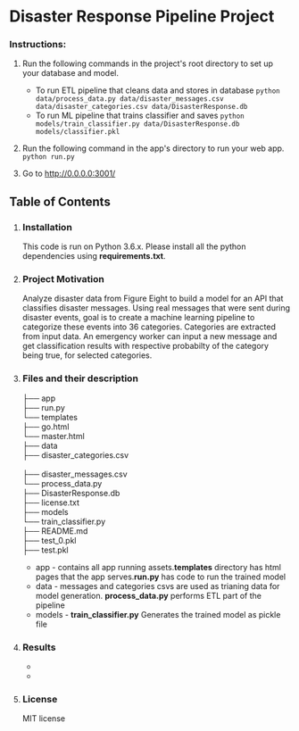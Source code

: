 # Disaster Response Pipeline Project

### Instructions:
1. Run the following commands in the project's root directory to set up your database and model.

    - To run ETL pipeline that cleans data and stores in database
        `python data/process_data.py data/disaster_messages.csv data/disaster_categories.csv data/DisasterResponse.db`
    - To run ML pipeline that trains classifier and saves
        `python models/train_classifier.py data/DisasterResponse.db models/classifier.pkl`

2. Run the following command in the app's directory to run your web app.
    `python run.py`

3. Go to http://0.0.0.0:3001/


## Table of Contents
1. ### Installation
    This code is run on Python 3.6.x. Please install all the python dependencies using **requirements.txt**.
2. ### Project Motivation
	 Analyze disaster data from Figure Eight to build a model for an API that classifies disaster messages. Using real messages that were sent during disaster events, goal is to create a machine learning pipeline to categorize these events into 36 categories. Categories are extracted from input data. An emergency worker can input a new message and get classification results with respective probabilty of the category being true, for selected categories.
    
3. ### Files and their description
    ├── app </br>
    ├── run.py </br>
    └── templates </br>
        ├── go.html </br>
        └── master.html </br>
	├── data</br>
    ├── disaster_categories.csv</br></br>
    ├── disaster_messages.csv</br>
    └── process_data.py</br>
	├── DisasterResponse.db</br>
	├── license.txt</br>
	├── models</br>
    └── train_classifier.py</br>
	├── README.md</br>
	├── test_0.pkl</br>
	├── test.pkl</br>
    
    - app - contains all app running assets.**templates** directory has html pages that the app serves.**run.py** has code to run the trained model
    - data - messages and categories csvs are used as trianing data for model generation. **process_data.py** performs ETL part of the pipeline
    - models - **train_classifier.py** Generates the trained model as pickle file
    
    
4. ### Results
   - 
   -
   

5. ### License
    MIT license 
   
